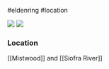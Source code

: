 #eldenring #location 

![](https://eldenring.wiki.fextralife.com/file/Elden-Ring/siofra-river-well-limgrave-location-elden-ring-wiki-300px-min-min-min.jpeg) ![](https://eldenring.wiki.fextralife.com/file/Elden-Ring/siofra_river_well_location_map_elden_ring_wiki_guide_600px.jpg)
### Location
[[Mistwood]] and [[Siofra River]]